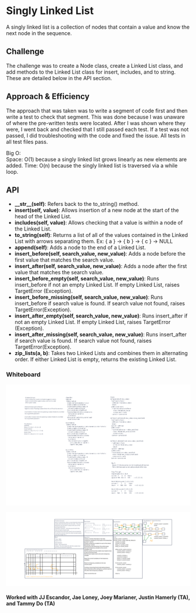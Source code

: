 # Singly Linked List
A singly linked list is a collection of nodes that contain a value and know
the next node in the sequence.

## Challenge
The challenge was to create a Node class, create a Linked List class, and
add methods to the Linked List class for insert, includes, and to string.
These are detailed below in the API section.

## Approach & Efficiency
The approach that was taken was to write a segment of code first and then
write a test to check that segment.  This was done because I was unaware of
where the pre-written tests were located.  After I was shown where they were,
I went back and checked that I still passed each test.  If a test was not
passed, I did troubleshooting with the code and fixed the issue.  All tests
in all test files pass.

Big O:<br>
Space: O(1) because a singly linked list grows linearly as new elements are
added.
Time: O(n) because the singly linked list is traversed via a while loop.

## API
* __\_\_str\_\_(self)__: Refers back to the to_string() method.
* __insert(self, value)__: Allows insertion of a new node at the start of the
  head of the Linked List.
* __includes(self, value)__: Allows checking that a value is within a node
  of the Linked List.
* __to_string(self)__: Returns a list of all of the values contained in the
  Linked List with arrows separating them.  Ex: { a } -> { b } -> { c } -> NULL
* __append(self)__: Adds a node to the end of a Linked List.
* __insert_before(self, search_value, new_value)__: Adds a node before the
  first value that matches the search value.
* __insert_after(self, search_value, new_value)__: Adds a node after the
  first value that matches the search value.
* __insert_before_empty(self, search_value, new_value)__: Runs insert_before
  if not an empty Linked List.  If empty Linked List, raises TargetError
  (Exception).
* __insert_before_missing(self, search_value, new_value)__: Runs
  insert_before if search value is found.  If search value not found, raises
  TargetError(Exception).
* __insert_after_empty(self, search_value, new_value)__: Runs insert_after
  if not an empty Linked List.  If empty Linked List, raises TargetError
  (Exception).
* __insert_after_missing(self, search_value, new_value)__: Runs
  insert_after if search value is found.  If search value not found, raises
  TargetError(Exception).
* __zip_lists(a, b)__: Takes two Linked Lists and combines them in
  alternating order.  If either Linked List is empty, returns the existing
  Linked List.

### Whiteboard
![Linked List Implementation](assets/Linked%20List%20Implementation.png)

![Zipping Linked Lists](assets/zip_lists.png)

#### Worked with JJ Escandor, Jae Loney, Joey Marianer, Justin Hamerly (TA), and Tammy Do (TA)
